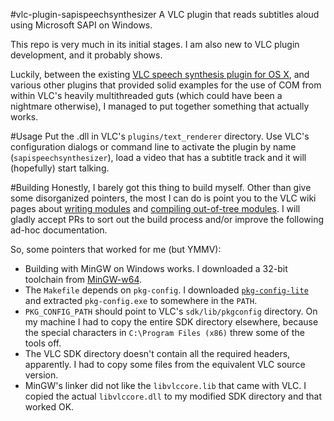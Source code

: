 #vlc-plugin-sapispeechsynthesizer
A VLC plugin that reads subtitles aloud using Microsoft SAPI on Windows.

This repo is very much in its initial stages. I am also new to VLC plugin development, and it probably shows.

Luckily, between the existing [VLC speech synthesis plugin for OS X](https://github.com/videolan/vlc/blob/master/modules/text_renderer/nsspeechsynthesizer.m), and various other plugins that provided solid examples for the use of COM from within VLC's heavily multithreaded guts (which could have been a nightmare otherwise), I managed to put together something that actually works.

#Usage
Put the .dll in VLC's `plugins/text_renderer` directory. Use VLC's configuration dialogs or command line to activate the plugin by name (`sapispeechsynthesizer`), load a video that has a subtitle track and it will (hopefully) start talking.

#Building
Honestly, I barely got this thing to build myself. Other than give some disorganized pointers, the most I can do is point you to the VLC wiki pages about [writing modules](https://wiki.videolan.org/Hacker_Guide/How_To_Write_a_Module) and [compiling out-of-tree modules](https://wiki.videolan.org/OutOfTreeCompile/). I will gladly accept PRs to sort out the build process and/or improve the following ad-hoc documentation.

So, some pointers that worked for me (but YMMV):
* Building with MinGW on Windows works. I downloaded a 32-bit toolchain from [MinGW-w64](http://mingw-w64.org/doku.php).
* The `Makefile` depends on `pkg-config`. I downloaded [`pkg-config-lite`](http://sourceforge.net/projects/pkgconfiglite/) and extracted `pkg-config.exe` to somewhere in the `PATH`.
* `PKG_CONFIG_PATH` should point to VLC's `sdk/lib/pkgconfig` directory. On my machine I had to copy the entire SDK directory elsewhere, because the special characters in `C:\Program Files (x86)` threw some of the tools off.
* The VLC SDK directory doesn't contain all the required headers, apparently. I had to copy some files from the equivalent VLC source version.
* MinGW's linker did not like the `libvlccore.lib` that came with VLC. I copied the actual `libvlccore.dll` to my modified SDK directory and that worked OK.